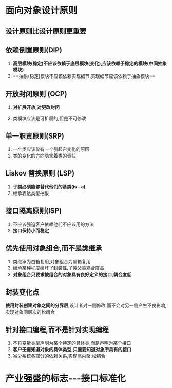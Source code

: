 # 面向对象设计原则

##  设计原则比设计原则更重要

## 依赖倒置原则(DIP)

1. **高层模块(稳定)不应该依赖于底层模块(变化),应该依赖于稳定的模块(中间抽象模块)**
2. ==抽象(稳定)模块不应该依赖实现细节,实现细节应该依赖于抽象模块==






## 开放封闭原则 (OCP)

1. **对扩展开放,对更改封闭**

2. 类模块应该是可扩展的,但是不可修改


## 单一职责原则(SRP)

1. 一个类应该仅有一个引起它变化的原因
2. 类的变化的方向隐含着类的责任

## Liskov 替换原则 (LSP)

1. **子类必须能够替代他们的基类(is - a)**
2. 继承表达类型抽象

## 接口隔离原则(ISP)

1. 不应该强迫客户依赖他们不应该用的方法
2. **接口保持小而稳定**

## 优先使用对象组合,而不是类继承

1. 类继承为白箱复用,对象组合为黑箱复用
2. 继承某种程度破坏了封装性,子类父类耦合度高
3. **对象组合只要求被组合的对象具有良好定义的接口,耦合度低**

## 封装变化点

**使用封装创建对象之间的分界层**,设计者对一侧修改,而不会对另一侧产生不良影响,实现对象间层次的松耦合

## 针对接口编程,而不是针对实现编程

1. 不将变量类型声明为某个特定的具体类,而是声明为某个接口
2. **客户无需知道对象的具体类型,只需要知道对象所具有的接口**
3.  减少系统各部分的依赖关系,实现高内聚,松耦合



# 产业强盛的标志---接口标准化
